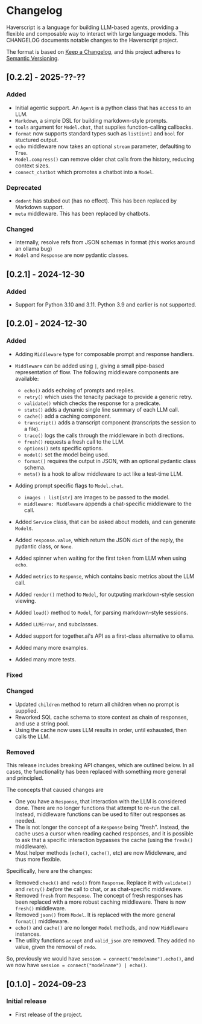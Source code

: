 # Changelog

Haverscript is a language for building LLM-based agents, providing a flexible
and composable way to interact with large language models. This CHANGELOG
documents notable changes to the Haverscript project.

The format is based on [Keep a Changelog](https://keepachangelog.com/en/1.0.0/),
and this project adheres to [Semantic Versioning](https://semver.org/spec/v2.0.0.html).

## [0.2.2] - 2025-??-??
### Added
- Initial agentic support. An `Agent` is a python class that has access to an LLM.
- `Markdown`, a simple DSL for building markdown-style prompts.
- `tools` argument for `Model.chat`, that supplies function-calling callbacks.
- `format` now supports standard types such as `list[int]` and `bool` for stuctured output.
- `echo` middleware now takes an optional `stream` parameter, defaulting to `True`.
- `Model.compress()` can remove older chat calls from the history, reducing context sizes.
- `connect_chatbot` which promotes a chatbot into a `Model`.
### Deprecated
- `dedent` has stubed out (has no effect). This has been replaced by Markdown support.
- `meta` middleware. This has been replaced by chatbots.
### Changed
- Internally, resolve refs from JSON schemas in format (this works around an ollama bug)
- `Model` and `Response` are now pydantic classes.

## [0.2.1] - 2024-12-30
### Added
- Support for Python 3.10 and 3.11. Python 3.9 and earlier is not supported.

## [0.2.0] - 2024-12-30
### Added
- Adding `Middleware` type for composable prompt and response handlers.
- `Middleware` can be added using `|`, giving a small pipe-based representation of flow.
  The following middleware components are available:

  - `echo()` adds echoing of prompts and replies.
  - `retry()` which uses the tenacity package to provide a generic retry.
  - `validate()` which checks the response for a predicate.
  - `stats()` adds a dynamic single line summary of each LLM call.
  - `cache()` add a caching component.
  - `transcript()` adds a transcript component (transcripts the session to a file).
  - `trace()` logs the calls through the middleware in both directions.
  - `fresh()` requests a fresh call to the LLM.
  - `options()` sets specific options.
  - `model()` set the model being used.
  - `format()` requires the output in JSON, with an optional pydantic class schema.
  - `meta()` is a hook to allow middleware to act like a test-time LLM.

- Adding prompt specific flags to `Model.chat`.
  - `images : list[str]` are images to be passed to the model.
  - `middleware: Middleware` appends a chat-specific middleware to the call.
- Added `Service` class, that can be asked about models, and can generate `Model`s.
- Added `response.value`, which return the JSON `dict` of the reply, the pydantic class, or `None`.
- Added spinner when waiting for the first token from LLM when using `echo`.
- Added `metrics` to `Response`, which contains basic metrics about the LLM call.
- Added `render()` method to `Model`, for outputing markdown-style session viewing.
- Added `load()` method to `Model`, for parsing markdown-style sessions.
- Added `LLMError`, and subclasses. 
- Added support for together.ai's API as a first-class alternative to ollama.
- Added many more examples.
- Added many more tests.
### Fixed
### Changed
- Updated `children` method to return all children when no prompt is supplied.
- Reworked SQL cache schema to store context as chain of responses, and use a
  string pool.
- Using the cache now uses LLM results in order, until exhausted, then calls the LLM.
### Removed
This release includes breaking API changes, which are outlined below. In all
cases, the functionality has been replaced with something more general and
principled.

The concepts that caused changes are
- One you have a `Response`, that interaction with the LLM is considered done.
  There are no longer functions that attempt to re-run the call. Instead, middleware
  functions can be used to filter out responses as needed.
- The is not longer the concept of a `Response` being "fresh". Instead, the
  cache uses a cursor when reading cached responses, and it is possible to ask 
  that a specific interaction bypasses the cache (using the `fresh()` middleware).
- Most helper methods (`echo()`, `cache()`, etc) are now Middleware, and thus
  more flexible.

Specifically, here are the changes:
- Removed `check()` and `redo()` from `Response`.
  Replace it with `validate()` and `retry()` *before* the call to chat,
  or as chat-specific middleware.
- Removed `fresh` from `Response`. The concept of fresh responses has been replaced
  with a more robust caching middleware. There is now `fresh()` middleware.
- Removed `json()` from `Model`. It is replaced with the more general
  `format()` middleware.
- `echo()` and `cache()` are no longer `Model` methods, and now `Middleware` instances.
- The utility functions `accept` and `valid_json` are removed.  They added no value,
  given the removal of `redo`.

So, previously we would have `session = connect("modelname").echo()`, and we now have
`session = connect("modelname") | echo()`.


## [0.1.0] - 2024-09-23
### Initial release
- First release of the project.
